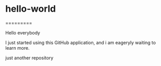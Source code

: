 # hello-world
=========

Hello everybody

I just started using this GitHub application, and i am eageryly waiting to learn more.

just another repository
